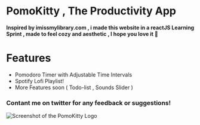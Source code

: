 # PomoKitty , The Productivity App
**Inspired by imissmylibrary.com , i made this website in a reactJS Learning Sprint , made to feel cozy and aesthetic , I hope you love it 🤎**
 
# Features 
- Pomodoro Timer with Adjustable Time Intervals
- Spotify Lofi Playlist!
- More Features soon ( Todo-list , Sounds Slider )
### Contant me on twitter for any feedback or suggestions!
![Screenshot of the PomoKitty Logo](https://github.com/yossev/KittyDoro/assets/93604359/cbb0bc99-9cd9-4e9d-a62d-876457982f7b)
